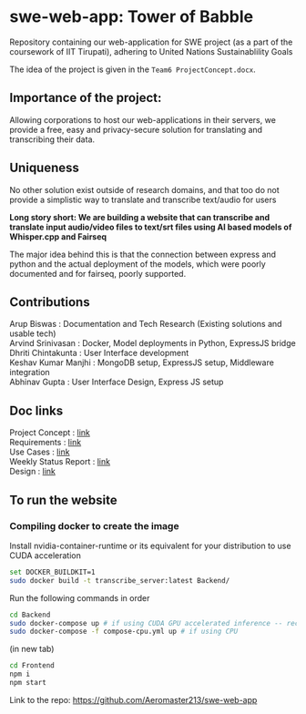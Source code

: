 # swe-web-app: Tower of Babble

Repository containing our web-application for SWE project (as a part of the coursework of IIT Tirupati), adhering to United Nations Sustainablility Goals

The idea of the project is given in the `Team6 ProjectConcept.docx`. 

## Importance of the project:
Allowing corporations to host our web-applications in their servers, we provide a free, easy and privacy-secure solution for translating and transcribing their data.

## Uniqueness
No other solution exist outside of research domains, and that too do not provide a simplistic way to translate and transcribe text/audio for users

**Long story short: We are building a website that can transcribe and translate input audio/video files to text/srt files using AI based models of Whisper.cpp and Fairseq**

The major idea behind this is that the connection between express and python and the actual deployment of the models, which were poorly documented and for fairseq, poorly supported.

## Contributions
Arup Biswas         : Documentation and Tech Research (Existing solutions and usable tech) <br>
Arvind Srinivasan   : Docker, Model deployments in Python, ExpressJS bridge <br>
Dhriti Chintakunta  : User Interface development <br>
Keshav Kumar Manjhi : MongoDB setup, ExpressJS setup, Middleware integration <br>
Abhinav Gupta       : User Interface Design, Express JS setup 

## Doc links
Project Concept : [link](https://docs.google.com/document/d/1HpocQnrGQJywSnZ3fIJ-sw-yIiCgGKAyLZrm4KkIKmw/edit?usp=drivesdk)
<br>
Requirements         : [link](https://docs.google.com/document/d/1YWgGKmDxeYOwvWN6YkJi8t6OKxZow1b4/edit?usp=drivesdk&ouid=114268721722635085808&rtpof=true&sd=true)
<br>
Use Cases            : [link](https://docs.google.com/document/d/1GQMLbYJCmfG9JFh7Cgzp61rlSL2CsMRq4fEupq4DMKk/edit?usp=drivesdk)
<br>
Weekly Status Report : [link](https://docs.google.com/document/d/1jDemDmnepd8-6kNmyRCfemr_Mmsws3XKXDsyNfvufzM/edit?usp=drivesdk)
<br>
Design               : [link](https://docs.google.com/document/d/181ZK64r7MhxgnhrBuxd3HlSPzm74X-0rUi2LtAZmsc4/edit?usp=drivesdk)
## To run the website

### Compiling docker to create the image

Install nvidia-container-runtime or its equivalent for your distribution to use CUDA acceleration

```bash
set DOCKER_BUILDKIT=1
sudo docker build -t transcribe_server:latest Backend/
```

Run the following commands in order
```bash
cd Backend
sudo docker-compose up # if using CUDA GPU accelerated inference -- recommended for performance
sudo docker-compose -f compose-cpu.yml up # if using CPU
```
(in new tab)
```bash
cd Frontend
npm i 
npm start
```
Link to the repo: https://github.com/Aeromaster213/swe-web-app
